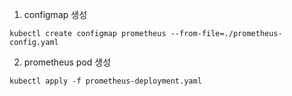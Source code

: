 1. configmap 생성
```code
kubectl create configmap prometheus --from-file=./prometheus-config.yaml
```
2. prometheus pod 생성
```code
kubectl apply -f prometheus-deployment.yaml
```
